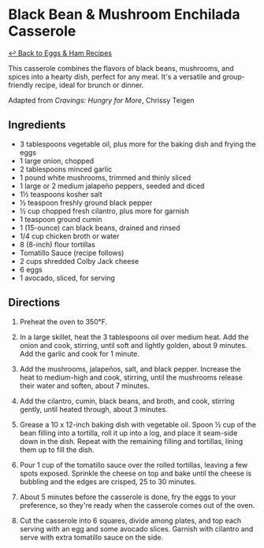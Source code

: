 # Black Bean & Mushroom Enchilada Casserole

[&larrhk; Back to Eggs &amp; Ham Recipes](./README.md)

This casserole combines the flavors of black beans, mushrooms, and spices into a hearty dish, perfect for any meal. It's a versatile and group-friendly recipe, ideal for brunch or dinner.

Adapted from _Cravings: Hungry for More_, Chrissy Teigen

## Ingredients

- 3 tablespoons vegetable oil, plus more for the baking dish and frying the eggs
- 1 large onion, chopped
- 2 tablespoons minced garlic
- 1 pound white mushrooms, trimmed and thinly sliced
- 1 large or 2 medium jalapeño peppers, seeded and diced
- 1½ teaspoons kosher salt
- ½ teaspoon freshly ground black pepper
- ½ cup chopped fresh cilantro, plus more for garnish
- 1 teaspoon ground cumin
- 1 (15-ounce) can black beans, drained and rinsed
- 1/4 cup chicken broth or water
- 8 (8-inch) flour tortillas
- Tomatillo Sauce (recipe follows)
- 2 cups shredded Colby Jack cheese
- 6 eggs
- 1 avocado, sliced, for serving

## Directions

1. Preheat the oven to 350°F.

2. In a large skillet, heat the 3 tablespoons oil over medium heat. Add the onion and cook, stirring, until soft and lightly golden, about 9 minutes. Add the garlic and cook for 1 minute.

3. Add the mushrooms, jalapeños, salt, and black pepper. Increase the heat to medium-high and cook, stirring, until the mushrooms release their water and soften, about 7 minutes.

4. Add the cilantro, cumin, black beans, and broth, and cook, stirring gently, until heated through, about 3 minutes.

5. Grease a 10 x 12-inch baking dish with vegetable oil. Spoon ½ cup of the bean filling into a tortilla, roll it up into a log, and place it seam-side down in the dish. Repeat with the remaining filling and tortillas, lining them up to fill the dish.

6. Pour 1 cup of the tomatillo sauce over the rolled tortillas, leaving a few spots exposed. Sprinkle the cheese on top and bake until the cheese is bubbling and the edges are crisped, 25 to 30 minutes.

7. About 5 minutes before the casserole is done, fry the eggs to your preference, so they're ready when the casserole comes out of the oven.

8. Cut the casserole into 6 squares, divide among plates, and top each serving with an egg and some avocado slices. Garnish with cilantro and serve with extra tomatillo sauce on the side.